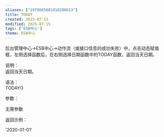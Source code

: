 ```yaml
---
aliases: ["1970685681010206613"]
title: TODAY
created: 2025-07-15
modified: 2025-07-15
tags: ['ESB中心']
theme: ESB中心
---
```


后台管理中心->ESB中心->动作流（或接口信息的成功失败）中，点击动态赋值框，左侧选择函数后，在右侧选择日期函数中的TODAY函数，返回当天日期。

说明：  
返回当天日期。

语法：  
TODAY()  

参数：

无需参数

返回示例：

'2020-01-01'